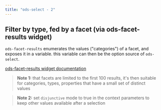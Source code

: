 ```yaml
---
title: "ods-select - 2"
---
```


## Filter by type, fed by a facet (via ods-facet-results widget)

`ods-facet-results` enumerates the values ("categories") of a facet, and exposes it in a variable. this variable can then be the option source of `ods-select`. 

[ods-facet-results widget documentation](https://help.opendatasoft.com/widgets/#/api/ods-widgets.directive:odsFacetResults)

> **Note 1:** that facets are limited to the first 100 results, it's then suitable for categories, types, properties that have a small set of distinct values

> **Note 2:** set `disjunctive` mode to true in the context parameters to keep other values available after a selection